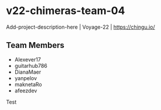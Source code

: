 # v22-chimeras-team-04
Add-project-description-here | Voyage-22 | https://chingu.io/


<!-- Team members -->
## Team Members
* Alexever17
* guitarhub786
* DianaMaer
* yanpelov
* maknetaRo
* afeezdev

Test
